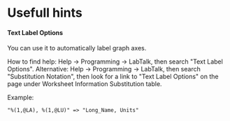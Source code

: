 Usefull hints
=============

#### Text Label Options

You can use it to automatically label graph axes. 

How to find help: Help -> Programming -> LabTalk, then search "Text Label Options". 
Alternative: Help -> Programming -> LabTalk, then search "Substitution Notation", then look for a link to "Text Label Options" on the page under Worksheet Information Substitution table.

Example:
```
"%(1,@LA), %(1,@LU)" => "Long_Name, Units"
```
